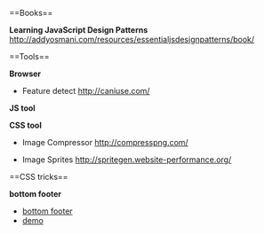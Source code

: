 ==Books==

**Learning JavaScript Design Patterns**
	http://addyosmani.com/resources/essentialjsdesignpatterns/book/

==Tools==

**Browser**

- Feature detect 	http://caniuse.com/

**JS tool**


    
**CSS tool**

 - Image Compressor	http://compresspng.com/
    
 - Image Sprites    http://spritegen.website-performance.org/
 
==CSS tricks==
	
**bottom footer**
- [bottom footer](http://www.lwis.net/journal/2008/02/08/pure-css-sticky-footer/)
- [demo](http://www.lwis.net/profile/CSS/sticky-footer.html)

